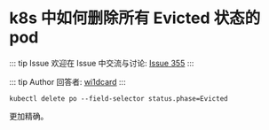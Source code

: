 # k8s 中如何删除所有 Evicted 状态的 pod



::: tip Issue 
 欢迎在 Issue 中交流与讨论: [Issue 355](https://github.com/shfshanyue/Daily-Question/issues/355) 
:::

::: tip Author 
回答者: [wi1dcard](https://github.com/wi1dcard) 
:::

```
kubectl delete po --field-selector status.phase=Evicted
```

更加精确。